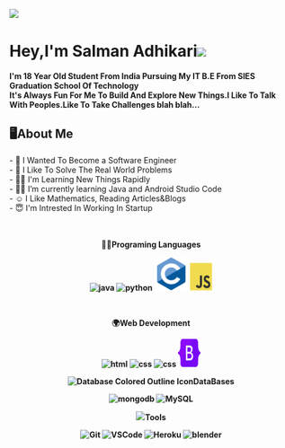<img src="https://media.discordapp.net/attachments/871235025100759064/879802244046946464/avento.gif?width=1020&height=590"></img>
<br>

<h1>Hey,I'm Salman Adhikari<img src="https://media.discordapp.net/attachments/871235025100759064/879803729593913405/wave-hello.gif?width=45&height=35"></img></h1>
<b>I'm 18 Year Old Student From India Pursuing My IT B.E From SIES Graduation School Of Technology<br>It's Always Fun For Me To Build And Explore New Things.I Like To Talk With Peoples.Like To Take Challenges blah blah...</b>
<h2>🖥About Me</h2>
- 🎯 I Wanted To Become a Software Engineer <br>
- 🧐 I Like To Solve The Real World Problems <br>
- 👨‍💻 I'm Learning New Things Rapidly <br>
- 🕵️‍♂️ I’m currently learning Java and Android Studio Code <br>
- ☺ I Like Mathematics, Reading Articles&Blogs <br>
- 😇 I'm Intrested In Working In Startup <br><br><br>
<p align="center">
<b>👨‍💻Programing Languages<br>
</p>
<p align="center">
<img src="https://cdn1.iconfinder.com/data/icons/system-black-circles/512/java-512.png" alt="java" width="40" height="40"/> 
<img src="https://cdn3.iconfinder.com/data/icons/logos-and-brands-adobe/512/267_Python-512.png" alt="python" width="65" height="65"/>
<img src="https://raw.githubusercontent.com/devicons/devicon/master/icons/c/c-original.svg" alt="c" width="60" height="60"/>
<img src="https://raw.githubusercontent.com/devicons/devicon/master/icons/javascript/javascript-original.svg" alt="javascript" width="40" height="50"/>
</p><br>
<p align="center">
<b>🌍Web Development<br>
<p>
<p align="center">
<img src="https://upload.wikimedia.org/wikipedia/commons/6/61/HTML5_logo_and_wordmark.svg" alt="html" width="40" height="50"/>
<img src="https://upload.wikimedia.org/wikipedia/commons/d/d5/CSS3_logo_and_wordmark.svg" alt="css" width="40" height="50"/>
<img src="https://static.cdnlogo.com/logos/f/50/flask.svg" alt="css" width="40" height="50"/>
  <img src="https://raw.githubusercontent.com/devicons/devicon/master/icons/bootstrap/bootstrap-original.svg" alt="javascript" width="40" height="50"/>
<p>
<p align="center">
<b><img src="https://cdn.iconscout.com/icon/premium/png-256-thumb/database-2417232-2036559.png" srcset="https://cdn.iconscout.com/icon/premium/png-512-thumb/database-2417232-2036559.png 2x" alt="Database Colored Outline Icon" width="25">DataBases<br>
<p>
<p align="center">
<img src="http://definelabs.com/wp-content/uploads/2016/06/MongoDB-Logo.svg_.png" alt="mongodb" width="60" height="50"/>
<img src="https://www.logo.wine/a/logo/MySQL/MySQL-Logo.wine.svg" alt="MySQL" width="60" height="50"/>
<p>
  <p align="center">
<b><img src="https://www.vippng.com/png/full/358-3589817_noun-project-tools-icon-943586-cc-software-tool.png" width="15">Tools<br>
<p>
<p align="center">
  <img src="https://upload.wikimedia.org/wikipedia/commons/3/3f/Git_icon.svg" alt="Git" width="40" height="40"/>
<img src="https://cdn.worldvectorlogo.com/logos/visual-studio-code-1.svg" alt="VSCode" width="60" height="50"/>
<img src="https://brandeps.com/logo-download/H/Heroku-logo-vector-01.svg" alt="Heroku" width="60" height="50"/>
<img src="https://upload.wikimedia.org/wikipedia/commons/0/0c/Blender_logo_no_text.svg" alt="blender" width="40" height="40"/> 
<p>
